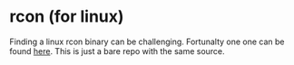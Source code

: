 # rcon (for linux)

Finding a linux rcon binary can be challenging. Fortunalty one one can be found [here](https://www.ryanschulze.net/archives/1052). This is just a bare repo with the same source.
